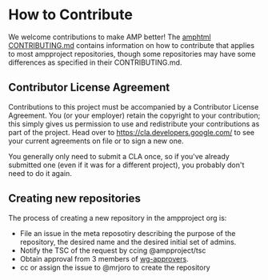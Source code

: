 # How to Contribute

We welcome contributions to make AMP better!  The [amphtml CONTRIBUTING.md](https://github.com/ampproject/amphtml/blob/master/CONTRIBUTING.md) contains information on how to contribute that applies to most ampproject repositories, though some repositories may have some differences as specified in their CONTRIBUTING.md.

## Contributor License Agreement

Contributions to this project must be accompanied by a Contributor License
Agreement. You (or your employer) retain the copyright to your contribution;
this simply gives us permission to use and redistribute your contributions as
part of the project. Head over to <https://cla.developers.google.com/> to see
your current agreements on file or to sign a new one.

You generally only need to submit a CLA once, so if you've already submitted one
(even if it was for a different project), you probably don't need to do it
again.

## Creating new repositories

The process of creating a new repository in the ampproject org is:

- File an issue in the meta reposotiry describing the purpose of the repository, the desired name and the desired initial set of admins.
- Notify the TSC of the request by ccing @ampproject/tsc
- Obtain approval from 3 members of [wg-approvers](https://github.com/orgs/ampproject/teams/wg-approvers).
- cc or assign the issue to @mrjoro to create the repository
